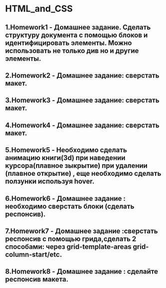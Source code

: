 # HTML_and_CSS

## 1.Homework1 - Домашнее задание. Сделать структуру документа с помощью блоков и идентифицировать элементы. Можно использовать не только див но и другие элементы.
## 2.Homework2 - Домашнее задание: сверстать макет.
## 3.Homework3 - Домашнее задание: сверстать макет.
## 4.Homework4 - Домашнее задание: сверстать макет.
## 5.Homework5 - Необходимо сделать анимацию книги(3d) при наведении курсора(плавное зыкрытие) при удалении (плавное открытие) , еще необходимо сделать ползунки используя hover.
## 6.Homework6 - Домашнее задание : необходимо сверстать блоки (сделать респонсив).
## 7.Homework7 - Домашнее задание :сверстать респонсив с помощью грида,сделать 2 способами: через grid-template-areas grid-column-start/etc.
## 8.Homework8 - Домашнее задание : сделайте респонсив макета.
